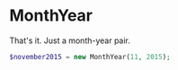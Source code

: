 # MonthYear

That's it. Just a month-year pair.

```php
$november2015 = new MonthYear(11, 2015);
```
